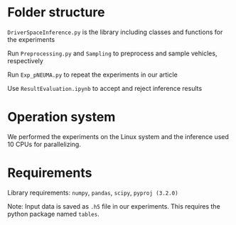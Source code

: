 # Folder structure

`DriverSpaceInference.py` is the library including classes and functions for the experiments

Run `Preprocessing.py` and `Sampling` to preprocess and sample vehicles, respectively

Run `Exp_pNEUMA.py` to repeat the experiments in our article

Use `ResultEvaluation.ipynb` to accept and reject inference results

# Operation system

We performed the experiments on the Linux system and the inference used 10 CPUs for parallelizing.

# Requirements
Library requirements: `numpy`, `pandas`, `scipy`, `pyproj (3.2.0)`

Note: Input data is saved as `.h5` file in our experiments. This requires the python package named `tables`.


